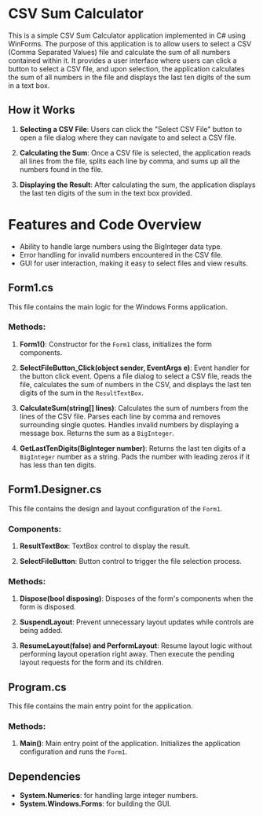 # CSV Sum Calculator
This is a simple CSV Sum Calculator application implemented in C# using WinForms. The purpose of this application is to allow users to select a CSV (Comma Separated Values) file and calculate the sum of all numbers contained within it. It provides a user interface where users can click a button to select a CSV file, and upon selection, the application calculates the sum of all numbers in the file and displays the last ten digits of the sum in a text box.

## How it Works
1. **Selecting a CSV File**: Users can click the "Select CSV File" button to open a file dialog where they can navigate to and select a CSV file.

2. **Calculating the Sum**: Once a CSV file is selected, the application reads all lines from the file, splits each line by comma, and sums up all the numbers found in the file.

3. **Displaying the Result**: After calculating the sum, the application displays the last ten digits of the sum in the text box provided.

# Features and Code Overview
- Ability to handle large numbers using the BigInteger data type.
- Error handling for invalid numbers encountered in the CSV file.
- GUI for user interaction, making it easy to select files and view results.

## Form1.cs

This file contains the main logic for the Windows Forms application.

### Methods:

1. **Form1()**: Constructor for the `Form1` class, initializes the form components.
   
2. **SelectFileButton_Click(object sender, EventArgs e)**: Event handler for the button click event. Opens a file dialog to select a CSV file, reads the file, calculates the sum of numbers in the CSV, and displays the last ten digits of the sum in the `ResultTextBox`.

3. **CalculateSum(string[] lines)**: Calculates the sum of numbers from the lines of the CSV file. Parses each line by comma and removes surrounding single quotes. Handles invalid numbers by displaying a message box. Returns the sum as a `BigInteger`.

4. **GetLastTenDigits(BigInteger number)**: Returns the last ten digits of a `BigInteger` number as a string. Pads the number with leading zeros if it has less than ten digits.

## Form1.Designer.cs

This file contains the design and layout configuration of the `Form1`.

### Components:

1. **ResultTextBox**: TextBox control to display the result.
   
2. **SelectFileButton**: Button control to trigger the file selection process.

### Methods:

1. **Dispose(bool disposing)**: Disposes of the form's components when the form is disposed.

2. **SuspendLayout**: Prevent unnecessary layout updates while controls are being added.

3. **ResumeLayout(false) and PerformLayout**: Resume layout logic without performing layout operation right away. Then execute the pending layout requests for the form and its children.
           
## Program.cs

This file contains the main entry point for the application.

### Methods:

1. **Main()**: Main entry point of the application. Initializes the application configuration and runs the `Form1`.

## Dependencies
- **System.Numerics**: for handling large integer numbers.
- **System.Windows.Forms**: for building the GUI.
